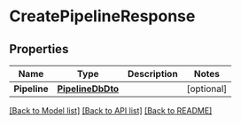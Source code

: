 # CreatePipelineResponse

## Properties

Name | Type | Description | Notes
------------ | ------------- | ------------- | -------------
**Pipeline** | [**PipelineDbDto**](PipelineDbDto.md) |  | [optional] 

[[Back to Model list]](../README.md#documentation-for-models) [[Back to API list]](../README.md#documentation-for-api-endpoints) [[Back to README]](../README.md)


